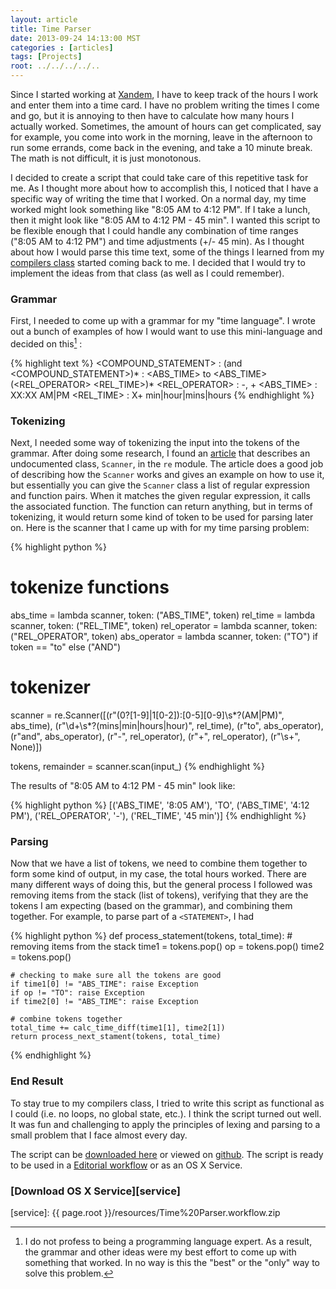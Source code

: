 ```yaml
---
layout: article
title: Time Parser
date: 2013-09-24 14:13:00 MST
categories : [articles]
tags: [Projects]
root: ../../../../..
---
```

Since I started working at [Xandem][8888-001], I have to keep track of the hours I work and enter them into a time card. I have no problem writing the times I come and go, but it is annoying to then have to calculate how many hours I actually worked. Sometimes, the amount of hours can get complicated, say for example, you come into work in the morning, leave in the afternoon to run some errands, come back in the evening, and take a 10 minute break. The math is not difficult, it is just monotonous.

I decided to create a script that could take care of this repetitive task for me. As I thought more about how to accomplish this, I noticed that I have a specific way of writing the time that I worked. On a normal day, my time worked might look something like "8:05 AM to 4:12 PM". If I take a lunch, then it might look like "8:05 AM to 4:12 PM - 45 min". I wanted this script to be flexible enough that I could handle any combination of time ranges ("8:05 AM to 4:12 PM") and time adjustments (+/- 45 min). As I thought about how I would parse this time text, some of the things I learned from my [compilers class][might] started coming back to me. I decided that I would try to implement the ideas from that class (as well as I could remember).


### Grammar
First, I needed to come up with a grammar for my "time language". I wrote out a bunch of examples of how I would want to use this mini-language and decided on this[^1] :

{% highlight text %}
<COMPOUND_STATEMENT> : <STATEMENT> (and <COMPOUND_STATEMENT>)*
<STATEMENT> : <ABS_TIME> to <ABS_TIME> (<REL_OPERATOR> <REL_TIME>)*
<REL_OPERATOR> : -, +
<ABS_TIME> : XX:XX AM|PM
<REL_TIME> : X+ min|hour|mins|hours
{% endhighlight %}


### Tokenizing
Next, I needed some way of tokenizing the input into the tokens of the grammar. After doing some research, I found an [article][evanfosmark] that describes an undocumented class, `Scanner`, in the `re` module. The article does a good job of describing how the `Scanner` works and gives an example on how to use it, but essentially you can give the `Scanner` class a list of regular expression and function pairs. When it matches the given regular expression, it calls the associated function. The function can return anything, but in terms of tokenizing, it would return some kind of token to be used for parsing later on. Here is the scanner that I came up with for my time parsing problem:

{% highlight python %}
# tokenize functions
abs_time = lambda scanner, token: ("ABS_TIME", token)
rel_time = lambda scanner, token: ("REL_TIME", token)
rel_operator = lambda scanner, token: ("REL_OPERATOR", token)
abs_operator = lambda scanner, token: ("TO") if token == "to" else ("AND")

# tokenizer
scanner = re.Scanner([(r"(0?[1-9]|1[0-2]):[0-5][0-9]\s*?(AM|PM)", abs_time),
                      (r"\d+\s*?(mins|min|hours|hour)", rel_time),
                      (r"to", abs_operator),
                      (r"and", abs_operator),
                      (r"-", rel_operator),
                      (r"\+", rel_operator),
                      (r"\s+", None)])

tokens, remainder = scanner.scan(input_)
{% endhighlight %}

The results of "8:05 AM to 4:12 PM - 45 min" look like: 

{% highlight python %}
[('ABS_TIME', '8:05 AM'), 
  'TO',
 ('ABS_TIME', '4:12 PM'), 
 ('REL_OPERATOR', '-'), 
 ('REL_TIME', '45 min')]
{% endhighlight %}


### Parsing
Now that we have a list of tokens, we need to combine them together to form some kind of output, in my case, the total hours worked. There are many different ways of doing this, but the general process I followed was removing items from the stack (list of tokens), verifying that they are the tokens I am expecting (based on the grammar), and  combining them together. For example, to parse part of a `<STATEMENT>`, I had

{% highlight python %}
def process_statement(tokens, total_time):
    # removing items from the stack
    time1 = tokens.pop()
    op = tokens.pop()
    time2 = tokens.pop()

    # checking to make sure all the tokens are good
    if time1[0] != "ABS_TIME": raise Exception
    if op != "TO": raise Exception
    if time2[0] != "ABS_TIME": raise Exception

    # combine tokens together
    total_time += calc_time_diff(time1[1], time2[1])
    return process_next_stament(tokens, total_time)
{% endhighlight %}


### End Result
To stay true to my compilers class, I tried to write this script as functional as I could (i.e. no loops, no global state, etc.). I think the script turned out well. It was fun and challenging to apply the principles of lexing and parsing to a small problem that I face almost every day. 

The script can be [downloaded here][github] or viewed on [github][github 2]. The script is ready to be used in a [Editorial workflow][0213-001] or as an OS X Service.

### [Download OS X Service][service]




[^1]: I do not profess to being a programming language expert. As a result, the grammar and other ideas were my best effort to come up with something that worked. In no way is this the "best" or the "only" way to solve this problem.


[8888-001]: https://www.xandem.com/ "Xandem Technology: Xandem Synergistic Sensing"
[0213-001]: http://omz-software.com/editorial/ "Editorial for iPad"
[evanfosmark]: http://www.evanfosmark.com/2009/02/sexy-lexing-with-python/
[github]: https://gist.github.com/philipbl/6552329/raw/ec369685f7108f2752107511dab0b9fb9f3dc103/time_parser.py
[github 2]: https://gist.github.com/philipbl/6552329
[might]: http://matt.might.net/teaching/compilers/spring-2013/
[service]: {{ page.root }}/resources/Time%20Parser.workflow.zip 

